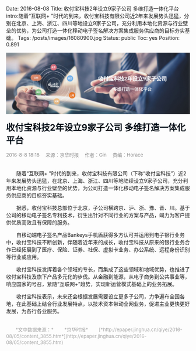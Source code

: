 Date: 2016-08-08
Title: 收付宝科技2年设立9家子公司 多维打造一体化平台
intro:随着“互联网+ ”时代的到来，收付宝科技有限公司近2年来发展势头迅猛，分别在北京、上海、浙江、四川等地设立9家子公司，充分利用本地化资源与行业壁垒的优势，为公司打造一体化移动电子签名解决方案集成服务供应商的目标夯实基础。
Tags: /posts/images/16080900.jpg
Status: public
Toc: yes
Position: 0.891

![Alt text](/posts/images/16080900.jpg)  

<font color=#000b15 size=5>**收付宝科技2年设立9家子公司 多维打造一体化平台**</font>

<font color=#898989 size=2>2016-8-8 18:18 &ensp;&ensp;来源：京华时报&ensp;&ensp; 作者：Gin&ensp;&ensp; 责编：Horace</font>

<br>
　　随着“互联网+ ”时代的到来，收付宝科技有限公司（下称“收付宝科技”）近2年来发展势头迅猛，在北京、上海、浙江、四川等地陆续设立9家子公司，充分利用本地化资源与行业壁垒的优势，为公司打造一体化移动电子签名解决方案集成服务供应商的目标夯实基础。

　　据悉，收付宝科技总部位于北京，子公司横跨京、沪、浙、豫、晋、川。基于公司的移动电子签名专利技术，衍生出针对不同行业的方案与产品，竭力为客户提供优质高效且有保障的服务。

　　自移动端电子签名产品Bankeys手机盾获得多方认可并运用到电子银行业务中，收付宝科技不断创新，伴随着近年来的成长，收付宝科技从原来的银行业务合作已经拓展到了医疗、保险、证券、社保、虚拟卡业务、办公系统、远程身份识别等行业或应用。

　　收付宝科技发挥着各个领域的专长，而集成了这些领域和地域优势，也推进了收付宝科技及旗下产品多元化的步伐。从金融到能源，从电子商务到公共事业等，响应国家的号召，紧随“互联网+”趋势，实现新运营模式基础上的业务拓展。

　　收付宝科技表示，未来还会根据发展需要设立更多子公司，力争遍布全国各地，在此基础上结合行业发展特点，以技术资本带动全网业务，促进主业更快更好发展，为各行各业服务。

<br>

<font color=#a5a5a5 size=2>
　　*文中数据来源：*
</font>

<font color=#a5a5a5 size=2>
　　*京华时报*
</font>

<font color=#a5a5a5 size=2>
　　[*http://epaper.jinghua.cn/qiye/2016-08/05/content_3855.htm*](http://epaper.jinghua.cn/qiye/2016-08/05/content_3855.htm)
</font>